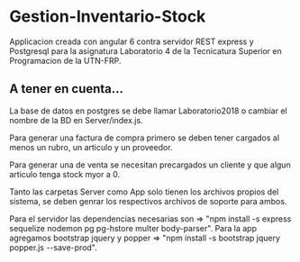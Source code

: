 # Gestion-Inventario-Stock
Applicacion creada con angular 6 contra servidor REST express y Postgresql para la asignatura Laboratorio 4 de la Tecnicatura Superior en Programacion de la UTN-FRP.


## A tener en cuenta...

La base de datos en postgres se debe llamar Laboratorio2018 o cambiar el nombre de la BD en Server/index.js.

Para generar una factura de compra primero se deben tener cargados al menos un rubro, un articulo y un proveedor.

Para generar una de venta se necesitan precargados un cliente y que algun articulo tenga stock myor a 0.

Tanto las carpetas Server como App solo tienen los archivos propios del sistema, se deben genrar los respectivos archivos de soporte para ambos.

Para el servidor las dependencias necesarias son => "npm install -s express sequelize nodemon pg pg-hstore multer body-parser".
Para la app agregamos bootstrap jquery y popper => "npm install -s bootstrap jquery popper.js --save-prod".
